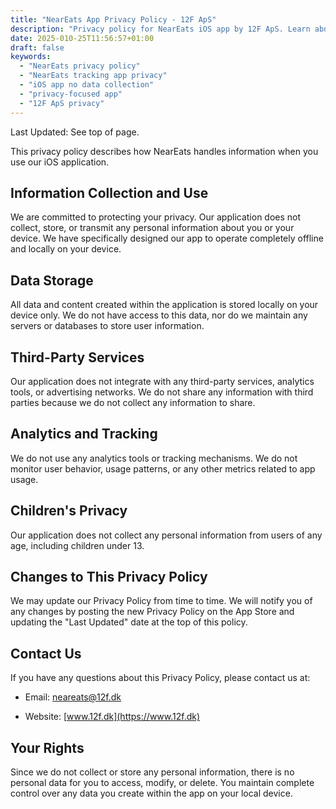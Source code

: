 ```yaml
---
title: "NearEats App Privacy Policy - 12F ApS"
description: "Privacy policy for NearEats iOS app by 12F ApS. Learn about our privacy-focused approach with no data collection and complete offline functionality."
date: 2025-010-25T11:56:57+01:00
draft: false
keywords:
  - "NearEats privacy policy"
  - "NearEats tracking app privacy"
  - "iOS app no data collection"
  - "privacy-focused app"
  - "12F ApS privacy"
---
```

Last Updated: See top of page.

This privacy policy describes how NearEats handles information when you use our iOS application.

Information Collection and Use
------------------------------

We are committed to protecting your privacy. Our application does not collect, store, or transmit any personal information about you or your device. We have specifically designed our app to operate completely offline and locally on your device.

Data Storage
------------

All data and content created within the application is stored locally on your device only. We do not have access to this data, nor do we maintain any servers or databases to store user information.

Third-Party Services
--------------------

Our application does not integrate with any third-party services, analytics tools, or advertising networks. We do not share any information with third parties because we do not collect any information to share.

Analytics and Tracking
----------------------

We do not use any analytics tools or tracking mechanisms. We do not monitor user behavior, usage patterns, or any other metrics related to app usage.

Children's Privacy
------------------

Our application does not collect any personal information from users of any age, including children under 13.

Changes to This Privacy Policy
------------------------------

We may update our Privacy Policy from time to time. We will notify you of any changes by posting the new Privacy Policy on the App Store and updating the "Last Updated" date at the top of this policy.

Contact Us
----------

If you have any questions about this Privacy Policy, please contact us at:

-   Email: neareats@12f.dk

-   Website: [www.12f.dk](https://www.12f.dk)

Your Rights
-----------

Since we do not collect or store any personal information, there is no personal data for you to access, modify, or delete. You maintain complete control over any data you create within the app on your local device.